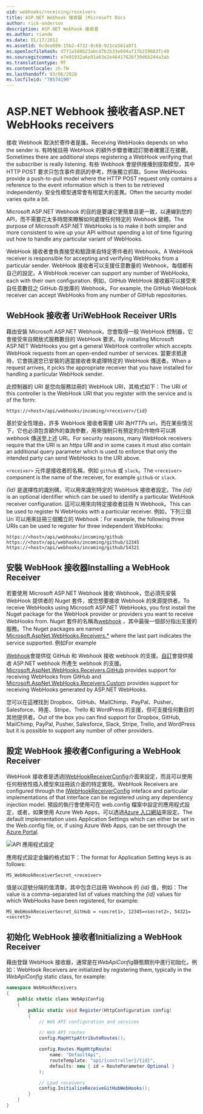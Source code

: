 ```yaml
---
uid: webhooks/receiving/receivers
title: ASP.NET Webhook 接收器 |Microsoft Docs
author: rick-anderson
description: ASP.NET Webhook 接收者
ms.author: riande
ms.date: 01/17/2012
ms.assetid: 6cdea089-15b2-4732-8c68-921ca561a8f1
ms.openlocfilehash: d771a588b23abcd7b1b33e694af17b219683fc48
ms.sourcegitcommit: e7e91932a6e91a63e2e46417626f39d6b244a3ab
ms.translationtype: MT
ms.contentlocale: zh-TW
ms.lasthandoff: 03/06/2020
ms.locfileid: "78574190"
---
```

# <a name="aspnet-webhooks-receivers"></a><span data-ttu-id="0739e-103">ASP.NET Webhook 接收者</span><span class="sxs-lookup"><span data-stu-id="0739e-103">ASP.NET WebHooks receivers</span></span>

<span data-ttu-id="0739e-104">接收 Webhook 取決於寄件者是誰。</span><span class="sxs-lookup"><span data-stu-id="0739e-104">Receiving WebHooks depends on who the sender is.</span></span> <span data-ttu-id="0739e-105">有時候註冊 WebHook 的額外步驟會確認訂閱者確實正在接聽。</span><span class="sxs-lookup"><span data-stu-id="0739e-105">Sometimes there are additional steps registering a WebHook verifying that the subscriber is really listening.</span></span> <span data-ttu-id="0739e-106">有些 Webhook 會提供推播到提取模型，其中 HTTP POST 要求只包含事件資訊的參考，然後獨立抓取。</span><span class="sxs-lookup"><span data-stu-id="0739e-106">Some WebHooks provide a push-to-pull model where the HTTP POST request only contains a reference to the event information which is then to be retrieved independently.</span></span> <span data-ttu-id="0739e-107">安全性模型通常會有相當大的差異。</span><span class="sxs-lookup"><span data-stu-id="0739e-107">Often the security model varies quite a bit.</span></span>

<span data-ttu-id="0739e-108">Microsoft ASP.NET Webhook 的目的是要讓它更簡單且更一致，以連線到您的 API，而不需要花太多時間來瞭解如何處理任何特定的 Webhook 變體。</span><span class="sxs-lookup"><span data-stu-id="0739e-108">The purpose of Microsoft ASP.NET WebHooks is to make it both simpler and more consistent to wire up your API without spending a lot of time figuring out how to handle any particular variant of WebHooks.</span></span>

<span data-ttu-id="0739e-109">WebHook 接收者會負責接受和驗證來自特定寄件者的 Webhook。</span><span class="sxs-lookup"><span data-stu-id="0739e-109">A WebHook receiver is responsible for accepting and verifying WebHooks from a particular sender.</span></span> <span data-ttu-id="0739e-110">WebHook 接收者可以支援任意數量的 Webhook，每個都有自己的設定。</span><span class="sxs-lookup"><span data-stu-id="0739e-110">A WebHook receiver can support any number of WebHooks, each with their own configuration.</span></span> <span data-ttu-id="0739e-111">例如，GitHub WebHook 接收器可以接受來自任意數目之 GitHub 存放庫的 Webhook。</span><span class="sxs-lookup"><span data-stu-id="0739e-111">For example, the GitHub WebHook receiver can accept WebHooks from any number of GitHub repositories.</span></span>

## <a name="webhook-receiver-uris"></a><span data-ttu-id="0739e-112">WebHook 接收者 Uri</span><span class="sxs-lookup"><span data-stu-id="0739e-112">WebHook Receiver URIs</span></span>

<span data-ttu-id="0739e-113">藉由安裝 Microsoft ASP.NET Webhook，您會取得一般 WebHook 控制器，它會接受來自開放式服務數目的 WebHook 要求。</span><span class="sxs-lookup"><span data-stu-id="0739e-113">By installing Microsoft ASP.NET WebHooks you get a general WebHook controller which accepts WebHook requests from an open-ended number of services.</span></span> <span data-ttu-id="0739e-114">當要求抵達時，它會挑選您已安裝的適當接收者來處理特定的 WebHook 傳送者。</span><span class="sxs-lookup"><span data-stu-id="0739e-114">When a request arrives, it picks the appropriate receiver that you have installed for handling a particular WebHook sender.</span></span>

<span data-ttu-id="0739e-115">此控制器的 URI 是您向服務註冊的 WebHook URI，其格式如下：</span><span class="sxs-lookup"><span data-stu-id="0739e-115">The URI of this controller is the WebHook URI that you register with the service and is of the form:</span></span>

```
https://<host>/api/webhooks/incoming/<receiver>/{id}
```

<span data-ttu-id="0739e-116">基於安全性理由，許多 WebHook 接收者需要 URI 為*HTTPs* uri，而在某些情況下，它也必須包含額外的查詢參數，用來強制只有預定的合作物件可以將 webhook 傳送至上述 URI。</span><span class="sxs-lookup"><span data-stu-id="0739e-116">For security reasons, many WebHook receivers require that the URI is an *https* URI and in some cases it must also contain an additional query parameter which is used to enforce that only the intended party can send WebHooks to the URI above.</span></span>

<span data-ttu-id="0739e-117">`<receiver>` 元件是接收者的名稱，例如 `github` 或 `slack`。</span><span class="sxs-lookup"><span data-stu-id="0739e-117">The `<receiver>` component is the name of the receiver, for example `github` or `slack`.</span></span>

<span data-ttu-id="0739e-118">*{Id}* 是選擇性的識別碼，可以用來識別特定的 WebHook 接收者設定。</span><span class="sxs-lookup"><span data-stu-id="0739e-118">The *{id}* is an optional identifier which can be used to identify a particular WebHook receiver configuration.</span></span> <span data-ttu-id="0739e-119">這可以用來向特定接收者註冊 N Webhook。</span><span class="sxs-lookup"><span data-stu-id="0739e-119">This can be used to register N WebHooks with a particular receiver.</span></span> <span data-ttu-id="0739e-120">例如，下列三個 Uri 可以用來註冊三個獨立的 Webhook：</span><span class="sxs-lookup"><span data-stu-id="0739e-120">For example, the following three URIs can be used to register for three independent WebHooks:</span></span>

```
https://<host>/api/webhooks/incoming/github
https://<host>/api/webhooks/incoming/github/12345
https://<host>/api/webhooks/incoming/github/54321
```

## <a name="installing-a-webhook-receiver"></a><span data-ttu-id="0739e-121">安裝 WebHook 接收器</span><span class="sxs-lookup"><span data-stu-id="0739e-121">Installing a WebHook Receiver</span></span>

<span data-ttu-id="0739e-122">若要使用 Microsoft ASP.NET Webhook 接收 Webhook，您必須先安裝 WebHook 提供者的 Nuget 套件，或您想要接收 Webhook 的來源提供者。</span><span class="sxs-lookup"><span data-stu-id="0739e-122">To receive WebHooks using Microsoft ASP.NET WebHooks, you first install the Nuget package for the WebHook provider or providers you want to receive WebHooks from.</span></span> <span data-ttu-id="0739e-123">Nuget 套件的名稱為[webhook](https://www.nuget.org/packages?q=Microsoft.AspNet.WebHooks.Receivers) ，其中最後一個部分指出支援的服務。</span><span class="sxs-lookup"><span data-stu-id="0739e-123">The Nuget packages are named [Microsoft.AspNet.WebHooks.Receivers.\*](https://www.nuget.org/packages?q=Microsoft.AspNet.WebHooks.Receivers) where the last part indicates the service supported.</span></span> <span data-ttu-id="0739e-124">例如</span><span class="sxs-lookup"><span data-stu-id="0739e-124">For example</span></span>

<span data-ttu-id="0739e-125">[Webhook](https://www.nuget.org/packages?q=Microsoft.AspNet.WebHooks.Receivers.GitHub)會提供從 GitHub 和 Webhook 接收 webhook 的支援。[自訂](https://www.nuget.org/packages?q=Microsoft.AspNet.WebHooks.Receivers.Custom)會提供接收 ASP.NET webhook 所產生 webhook 的支援。</span><span class="sxs-lookup"><span data-stu-id="0739e-125">[Microsoft.AspNet.WebHooks.Receivers.GitHub](https://www.nuget.org/packages?q=Microsoft.AspNet.WebHooks.Receivers.GitHub) provides support for receiving WebHooks from GitHub and [Microsoft.AspNet.WebHooks.Receivers.Custom](https://www.nuget.org/packages?q=Microsoft.AspNet.WebHooks.Receivers.Custom) provides support for receiving WebHooks generated by ASP.NET WebHooks.</span></span>

<span data-ttu-id="0739e-126">您可以在這裡找到 Dropbox、GitHub、MailChimp、PayPal、Pusher、Salesforce、時差、Stripe、Trello 和 WordPress 的支援，但可支援任何數目的其他提供者。</span><span class="sxs-lookup"><span data-stu-id="0739e-126">Out of the box you can find support for Dropbox, GitHub, MailChimp, PayPal, Pusher, Salesforce, Slack, Stripe, Trello, and WordPress but it is possible to support any number of other providers.</span></span>

## <a name="configuring-a-webhook-receiver"></a><span data-ttu-id="0739e-127">設定 WebHook 接收者</span><span class="sxs-lookup"><span data-stu-id="0739e-127">Configuring a WebHook Receiver</span></span>

<span data-ttu-id="0739e-128">WebHook 接收者是透過[IWebHookReceiverConfig](https://github.com/aspnet/WebHooks/blob/master/src/Microsoft.AspNet.WebHooks.Receivers/WebHooks/IWebHookReceiverConfig.cs)介面來設定，而且可以使用任何相依性插入模型來註冊該介面的特定實現。</span><span class="sxs-lookup"><span data-stu-id="0739e-128">WebHook Receivers are configured through the [IWebHookReceiverConfig](https://github.com/aspnet/WebHooks/blob/master/src/Microsoft.AspNet.WebHooks.Receivers/WebHooks/IWebHookReceiverConfig.cs) inteface and particular implementations of that interface can be registered using any dependency injection model.</span></span> <span data-ttu-id="0739e-129">預設的執行會使用可在 web.config 檔案中設定的應用程式設定，或者，如果使用 Azure Web Apps，可以透過[Azure 入口網站](https://portal.azure.com/)來設定。</span><span class="sxs-lookup"><span data-stu-id="0739e-129">The default implementation uses Application Settings which can either be set in the Web.config file, or, if using Azure Web Apps, can be set through the [Azure Portal](https://portal.azure.com/).</span></span>

![API 應用程式設定](_static/AzureAppSettings.png)

<span data-ttu-id="0739e-131">應用程式設定金鑰的格式如下：</span><span class="sxs-lookup"><span data-stu-id="0739e-131">The format for Application Setting keys is as follows:</span></span>

```
MS_WebHookReceiverSecret_<receiver>
```

<span data-ttu-id="0739e-132">值是以逗號分隔的值清單，其中包含已註冊 Webhook 的 *{id}* 值，例如：</span><span class="sxs-lookup"><span data-stu-id="0739e-132">The value is a comma-separated list of values matching the *{id}* values for which WebHooks have been registered, for example:</span></span>

```
MS_WebHookReceiverSecret_GitHub = <secret1>, 12345=<secret2>, 54321=<secret3>
```

## <a name="initializing-a-webhook-receiver"></a><span data-ttu-id="0739e-133">初始化 WebHook 接收者</span><span class="sxs-lookup"><span data-stu-id="0739e-133">Initializing a WebHook Receiver</span></span>

<span data-ttu-id="0739e-134">藉由登錄 WebHook 接收器，通常是在*WebApiConfig*靜態類別中進行初始化，例如：</span><span class="sxs-lookup"><span data-stu-id="0739e-134">WebHook Receivers are initialized by registering them, typically in the *WebApiConfig* static class, for example:</span></span>

```csharp
namespace WebHookReceivers
{
    public static class WebApiConfig
    {
        public static void Register(HttpConfiguration config)
        {
            // Web API configuration and services

            // Web API routes
            config.MapHttpAttributeRoutes();

            config.Routes.MapHttpRoute(
                name: "DefaultApi",
                routeTemplate: "api/{controller}/{id}",
                defaults: new { id = RouteParameter.Optional }
            );

            // Load receivers
            config.InitializeReceiveGitHubWebHooks();
        }
    }
}
```
